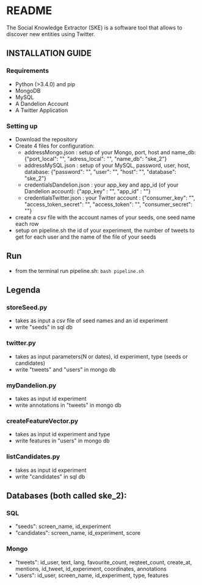 # README #

The Social Knowledge Extractor (SKE) is a software tool that allows to discover new entities using Twitter.
## INSTALLATION GUIDE ##
### Requirements ###
* Python (>3.4.0) and pip
* MongoDB
* MySQL
* A Dandelion Account
* A Twitter Application

### Setting up ###

* Download the repository
* Create 4 files for configuration:
  - addressMongo.json : setup of your Mongo, port, host and name_db: {"port_local": "", "adress_local": "", "name_db": "ske_2"}
  - addressMySQL.json : setup of your MySQL, password, user, host, database: {"password": "", "user": "", "host": "", "database": "ske_2"}
  - credentialsDandelion.json : your app_key and app_id (of your Dandelion account): {"app_key" : "", "app_id" : ""}
  - credentialsTwitter.json : your Twitter account : {"consumer_key": "", "access_token_secret": "", "access_token": "", "consumer_secret": ""}
 * create a csv file with the account names of your seeds, one seed name each row
 * setup on pipeline.sh the id of your experiment, the number of tweets to get for each user and the name of the file of your seeds

## Run ##

* from the terminal run pipeline.sh:
```bash pipeline.sh```


## Legenda ##


### storeSeed.py ###
* takes as input a csv file of seed names and an id experiment
* write "seeds" in sql db

### twitter.py ###
* takes as input parameters(N or dates), id experiment, type (seeds or candidates)
* write "tweets" and "users" in mongo db

### myDandelion.py ###
* takes as input id experiment
* write annotations in "tweets" in mongo db

### createFeatureVector.py ###
* takes as input id experiment and type
* write features in "users" in mongo db

### listCandidates.py ###
* takes as input id experiment
* write "candidates" in sql db









## Databases (both called ske_2): ##
### SQL ###
* "seeds": screen_name, id_experiment
* "candidates": screen_name, id_experiment, score
### Mongo ###
* "tweets": id_user, text, lang, favourite_count, reqteet_count, create_at, mentions, id_tweet, id_experiment, coordinates, annotations
* "users": id_user, screen_name, id_experiment, type, features








